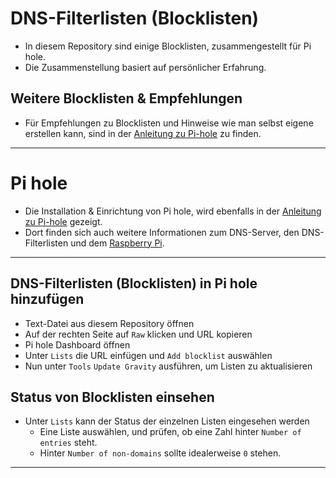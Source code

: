 # DNS-Filterlisten (Blocklisten)

- In diesem Repository sind einige Blocklisten, zusammengestellt für Pi hole.
- Die Zusammenstellung basiert auf persönlicher Erfahrung.


## Weitere Blocklisten & Empfehlungen
- Für Empfehlungen zu Blocklisten und Hinweise wie man selbst eigene erstellen kann, sind in der [Anleitung zu Pi-hole](https://github.com/replay45/Linux-RaspberryPI-NextCloud/tree/main/raspberry-pi) zu finden.


--------------------------------------------------------------------------


# Pi hole
- Die Installation & Einrichtung von Pi hole, wird ebenfalls in der [Anleitung zu Pi-hole](https://github.com/replay45/Linux-RaspberryPI-NextCloud/tree/main/raspberry-pi) gezeigt.
- Dort finden sich auch weitere Informationen zum DNS-Server, den DNS-Filterlisten und dem [Raspberry Pi](https://www.raspberrypi.com/).


--------------------------------------------------------------------------


## DNS-Filterlisten (Blocklisten) in Pi hole hinzufügen
- Text-Datei aus diesem Repository öffnen
- Auf der rechten Seite auf `Raw` klicken und URL kopieren
- Pi hole Dashboard öffnen
- Unter `Lists` die URL einfügen und `Add blocklist` auswählen
- Nun unter `Tools` `Update Gravity` ausführen, um Listen zu aktualisieren

## Status von Blocklisten einsehen
- Unter `Lists` kann der Status der einzelnen Listen eingesehen werden
  - Eine Liste auswählen, und prüfen, ob eine Zahl hinter `Number of entries` steht.
  - Hinter `Number of non-domains` sollte idealerweise `0` stehen.


--------------------------------------------------------------------------
